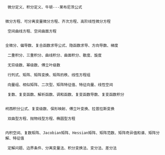 
```
 微分定义、积分定义、牛顿---莱布尼茨公式 
```
 
```

微分方程、可分离变量微分方程、齐次方程、高阶线性微分方程 
```


```
 空间曲线方程、空间曲面方程 
```
 
```

全微分、偏导数、复合函数求导公式、隐函数求导、方向导数、梯度 
```


```
 二重积分、三重积分、曲线积分、曲面积分、散度、旋度 
```


```
 无穷级数、幂级数、傅立叶级数 
```



```
 行列式、矩阵、矩阵变换、矩阵的秩、线性方程组 
```


```
 向量组、相似矩阵、二次型、矩阵特征值、特征向量、线性空间

```



```
 复数、复变函数、解析函数、调和函数、复变函数导数、复变函数积分

```
 
```

柯西积分公式、复变级数、保形映射、傅立叶变换、拉普拉斯变换 
```



```
 双曲型方程、抛物线型方程、椭圆型方程 
```



```

内积空间、复数矩阵、Jacobian矩阵、Hessian矩阵、矩阵范数、矩阵奇异值和谱、矩阵分解、特征值

```



```
 定解问题、边界条件、分离变量法、积分变换法、变分法、差分法

```

